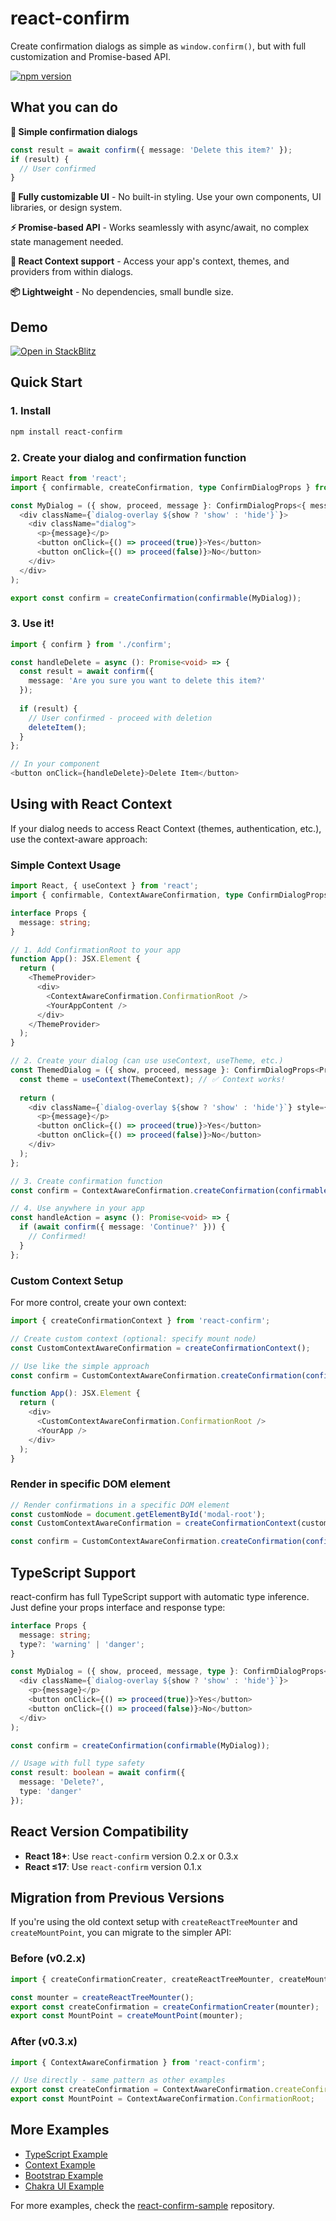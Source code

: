 # react-confirm

Create confirmation dialogs as simple as `window.confirm()`, but with full customization and Promise-based API.

[![npm version](https://badge.fury.io/js/react-confirm.svg)](https://badge.fury.io/js/react-confirm)

## What you can do

**🎯 Simple confirmation dialogs**
```typescript
const result = await confirm({ message: 'Delete this item?' });
if (result) {
  // User confirmed
}
```

**🎨 Fully customizable UI** - No built-in styling. Use your own components, UI libraries, or design system.

**⚡ Promise-based API** - Works seamlessly with async/await, no complex state management needed.

**🔄 React Context support** - Access your app's context, themes, and providers from within dialogs.

**📦 Lightweight** - No dependencies, small bundle size.

## Demo
[![Open in StackBlitz](https://developer.stackblitz.com/img/open_in_stackblitz.svg)](https://stackblitz.com/fork/github/haradakunihiko/react-confirm-sample/tree/main/1_typescript)

## Quick Start

### 1. Install
```bash
npm install react-confirm
```

### 2. Create your dialog and confirmation function
```typescript
import React from 'react';
import { confirmable, createConfirmation, type ConfirmDialogProps } from 'react-confirm';

const MyDialog = ({ show, proceed, message }: ConfirmDialogProps<{ message: string }, boolean>) => (
  <div className={`dialog-overlay ${show ? 'show' : 'hide'}`}>
    <div className="dialog">
      <p>{message}</p>
      <button onClick={() => proceed(true)}>Yes</button>
      <button onClick={() => proceed(false)}>No</button>
    </div>
  </div>
);

export const confirm = createConfirmation(confirmable(MyDialog));
```

### 3. Use it!
```typescript
import { confirm } from './confirm';

const handleDelete = async (): Promise<void> => {
  const result = await confirm({ 
    message: 'Are you sure you want to delete this item?' 
  });
  
  if (result) {
    // User confirmed - proceed with deletion
    deleteItem();
  }
};

// In your component
<button onClick={handleDelete}>Delete Item</button>
```

## Using with React Context

If your dialog needs to access React Context (themes, authentication, etc.), use the context-aware approach:

### Simple Context Usage

```typescript
import React, { useContext } from 'react';
import { confirmable, ContextAwareConfirmation, type ConfirmDialogProps } from 'react-confirm';

interface Props {
  message: string;
}

// 1. Add ConfirmationRoot to your app
function App(): JSX.Element {
  return (
    <ThemeProvider>
      <div>
        <ContextAwareConfirmation.ConfirmationRoot />
        <YourAppContent />
      </div>
    </ThemeProvider>
  );
}

// 2. Create your dialog (can use useContext, useTheme, etc.)
const ThemedDialog = ({ show, proceed, message }: ConfirmDialogProps<Props, boolean>) => {
  const theme = useContext(ThemeContext); // ✅ Context works!
  
  return (
    <div className={`dialog-overlay ${show ? 'show' : 'hide'}`} style={{ backgroundColor: theme.background }}>
      <p>{message}</p>
      <button onClick={() => proceed(true)}>Yes</button>
      <button onClick={() => proceed(false)}>No</button>
    </div>
  );
};

// 3. Create confirmation function
const confirm = ContextAwareConfirmation.createConfirmation(confirmable(ThemedDialog));

// 4. Use anywhere in your app
const handleAction = async (): Promise<void> => {
  if (await confirm({ message: 'Continue?' })) {
    // Confirmed!
  }
};
```

### Custom Context Setup

For more control, create your own context:

```typescript
import { createConfirmationContext } from 'react-confirm';

// Create custom context (optional: specify mount node)
const CustomContextAwareConfirmation = createConfirmationContext();

// Use like the simple approach
const confirm = CustomContextAwareConfirmation.createConfirmation(confirmable(MyDialog));

function App(): JSX.Element {
  return (
    <div>
      <CustomContextAwareConfirmation.ConfirmationRoot />
      <YourApp />
    </div>
  );
}
```

### Render in specific DOM element

```typescript
// Render confirmations in a specific DOM element
const customNode = document.getElementById('modal-root');
const CustomContextAwareConfirmation = createConfirmationContext(customNode);

const confirm = CustomContextAwareConfirmation.createConfirmation(confirmable(MyDialog));
```

## TypeScript Support

react-confirm has full TypeScript support with automatic type inference. Just define your props interface and response type:

```typescript
interface Props {
  message: string;
  type?: 'warning' | 'danger';
}

const MyDialog = ({ show, proceed, message, type }: ConfirmDialogProps<Props, boolean>) => (
  <div className={`dialog-overlay ${show ? 'show' : 'hide'}`}>
    <p>{message}</p>
    <button onClick={() => proceed(true)}>Yes</button>
    <button onClick={() => proceed(false)}>No</button>
  </div>
);

const confirm = createConfirmation(confirmable(MyDialog));

// Usage with full type safety
const result: boolean = await confirm({ 
  message: 'Delete?', 
  type: 'danger' 
});
```


## React Version Compatibility

- **React 18+**: Use `react-confirm` version 0.2.x or 0.3.x
- **React ≤17**: Use `react-confirm` version 0.1.x

## Migration from Previous Versions

If you're using the old context setup with `createReactTreeMounter` and `createMountPoint`, you can migrate to the simpler API:

### Before (v0.2.x)
```typescript
import { createConfirmationCreater, createReactTreeMounter, createMountPoint } from 'react-confirm';

const mounter = createReactTreeMounter();
export const createConfirmation = createConfirmationCreater(mounter);
export const MountPoint = createMountPoint(mounter);
```

### After (v0.3.x)
```typescript
import { ContextAwareConfirmation } from 'react-confirm';

// Use directly - same pattern as other examples
export const createConfirmation = ContextAwareConfirmation.createConfirmation;
export const MountPoint = ContextAwareConfirmation.ConfirmationRoot;
```

## More Examples

- [TypeScript Example](https://stackblitz.com/fork/github/haradakunihiko/react-confirm-sample/tree/main/1_typescript)
- [Context Example](https://stackblitz.com/fork/github/haradakunihiko/react-confirm-sample/tree/main/2_typescript_using_context)
- [Bootstrap Example](https://codesandbox.io/s/react-confirm-with-react-bootstrap-kjju1)
- [Chakra UI Example](https://codesandbox.io/s/react-confirm-with-chakra-ui-oidpf1)

For more examples, check the [react-confirm-sample](https://github.com/haradakunihiko/react-confirm-sample/) repository.